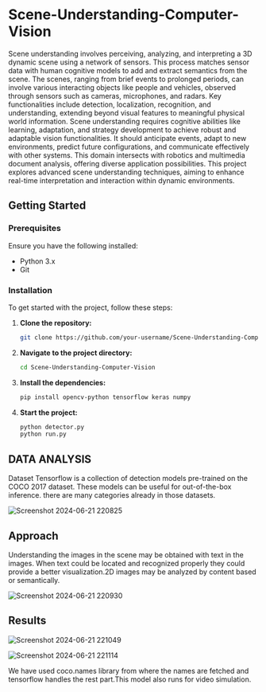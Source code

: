 # Scene-Understanding-Computer-Vision
Scene understanding involves perceiving, analyzing, and interpreting a 3D dynamic scene using a network of sensors. This process matches sensor data with human cognitive models to add and extract semantics from the scene. The scenes, ranging from brief events to prolonged periods, can involve various interacting objects like people and vehicles, observed through sensors such as cameras, microphones, and radars.
Key functionalities include detection, localization, recognition, and understanding, extending beyond visual features to meaningful physical world information. Scene understanding requires cognitive abilities like learning, adaptation, and strategy development to achieve robust and adaptable vision functionalities. It should anticipate events, adapt to new environments, predict future configurations, and communicate effectively with other systems. This domain intersects with robotics and multimedia document analysis, offering diverse application possibilities.
This project explores advanced scene understanding techniques, aiming to enhance real-time interpretation and interaction within dynamic environments.

## Getting Started

### Prerequisites

Ensure you have the following installed:
- Python 3.x
- Git

### Installation

To get started with the project, follow these steps:

1. **Clone the repository:**

    ```bash
    git clone https://github.com/your-username/Scene-Understanding-Computer-Vision.git
    ```

2. **Navigate to the project directory:**

    ```bash
    cd Scene-Understanding-Computer-Vision
    ```

3. **Install the dependencies:**

    ```bash
    pip install opencv-python tensorflow keras numpy
    ```

4. **Start the project:**

    ```bash
    python detector.py
    python run.py
    ```

## DATA ANALYSIS
Dataset
Tensorflow is a collection of detection models pre-trained on the COCO 2017 dataset. These models can be useful for out-of-the-box inference. there are many categories already in those datasets.

![Screenshot 2024-06-21 220825](https://github.com/eshaagrawal1/Scene-Understanding-Computer-Vision/assets/90109712/30e7713d-870b-4412-afa6-7c552025b3bb)

## Approach
Understanding the images in the scene may be obtained with text in the images. When text could be located and recognized properly they could provide a better visualization.2D images may be analyzed by content based or semantically. 

![Screenshot 2024-06-21 220930](https://github.com/eshaagrawal1/Scene-Understanding-Computer-Vision/assets/90109712/fa274f6d-206e-4643-a97e-7a251ceb9923)

## Results
![Screenshot 2024-06-21 221049](https://github.com/eshaagrawal1/Scene-Understanding-Computer-Vision/assets/90109712/a643fe47-233b-480b-9d04-19e418e35b61)

![Screenshot 2024-06-21 221114](https://github.com/eshaagrawal1/Scene-Understanding-Computer-Vision/assets/90109712/b8be2898-33c2-4c22-8ca7-48bce4c0e0be)

We have used coco.names library from where the names are fetched and tensorflow handles the rest part.This model also runs for video simulation. 
